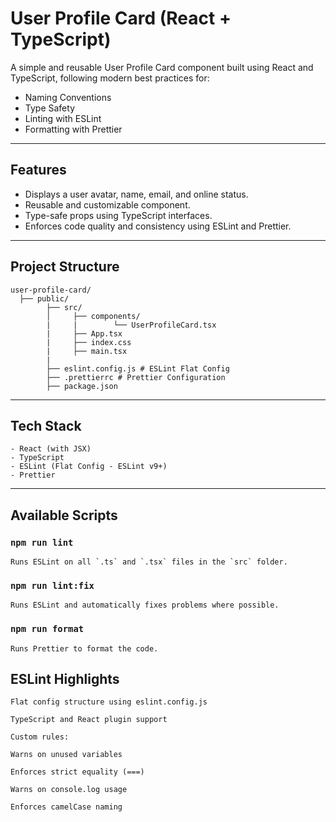 # User Profile Card (React + TypeScript)

A simple and reusable User Profile Card component built using React and TypeScript, following modern best practices for:

- Naming Conventions
- Type Safety
- Linting with ESLint
- Formatting with Prettier

---

## Features

- Displays a user avatar, name, email, and online status.
- Reusable and customizable component.
- Type-safe props using TypeScript interfaces.
- Enforces code quality and consistency using ESLint and Prettier.

---

## Project Structure

```
user-profile-card/
  ├── public/
        ├── src/
        │     ├── components/
        |     |        └── UserProfileCard.tsx
        |     ├── App.tsx
        |     ├── index.css
        |     ├── main.tsx
        |
        ├── eslint.config.js # ESLint Flat Config
        ├── .prettierrc # Prettier Configuration
        ├── package.json

```

---

## Tech Stack

```
- React (with JSX)
- TypeScript
- ESLint (Flat Config - ESLint v9+)
- Prettier
```

---

## Available Scripts

### `npm run lint`

```
Runs ESLint on all `.ts` and `.tsx` files in the `src` folder.
```

### `npm run lint:fix`

```
Runs ESLint and automatically fixes problems where possible.
```

### `npm run format`

```
Runs Prettier to format the code.
```

## ESLint Highlights

```
Flat config structure using eslint.config.js

TypeScript and React plugin support

Custom rules:

Warns on unused variables

Enforces strict equality (===)

Warns on console.log usage

Enforces camelCase naming

```
